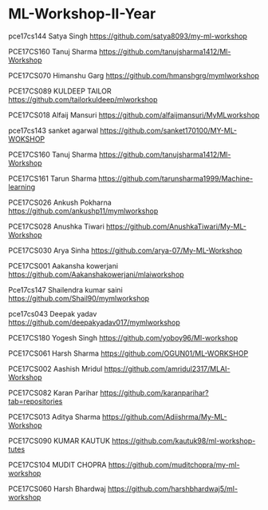 # ML-Workshop-II-Year

pce17cs144    Satya Singh     https://github.com/satya8093/my-ml-workshop

PCE17CS160    Tanuj Sharma    https://github.com/tanujsharma1412/Ml-Workshop  

PCE17CS070    Himanshu Garg   https://github.com/hmanshgrg/mymlworkshop

PCE17CS089    KULDEEP TAILOR     https://github.com/tailorkuldeep/mlworkshop

PCE17CS018    Alfaij Mansuri  https://github.com/alfaijmansuri/MyMLworkshop

pce17cs143    sanket agarwal   https://github.com/sanket170100/MY-ML-WOKSHOP

PCE17CS160    Tanuj Sharma    https://github.com/tanujsharma1412/Ml-Workshop

PCE17CS161    Tarun Sharma    https://github.com/tarunsharma1999/Machine-learning

PCE17CS026    Ankush Pokharna    https://github.com/ankushp11/mymlworkshop

PCE17CS028    Anushka Tiwari  https://github.com/AnushkaTiwari/My-ML-Workshop

PCE17CS030    Arya Sinha       https://github.com/arya-07/My-ML-Workshop

PCE17CS001     Aakansha kowerjani  https://github.com/Aakanshakowerjani/mlaiworkshop

Pce17cs147    Shailendra kumar saini https://github.com/Shail90/mymlworkshop

pce17cs043      Deepak yadav     https://github.com/deepakyadav017/mymlworkshop

PCE17CS180     Yogesh Singh        https://github.com/yoboy96/Ml-workshop

PCE17CS061    Harsh Sharma        https://github.com/OGUN01/ML-WORKSHOP

PCE17CS002     Aashish Mridul     https://github.com/amridul2317/MLAI-Workshop

PCE17CS082    Karan Parihar   https://github.com/karanparihar?tab=repositories

PCE17CS013    Aditya Sharma   https://github.com/Adiishrma/My-ML-Workshop

PCE17CS090    KUMAR KAUTUK      https://github.com/kautuk98/ml-workshop-tutes

PCE17CS104     MUDIT CHOPRA       https://github.com/muditchopra/my-ml-workshop

PCE17CS060    Harsh Bhardwaj        https://github.com/harshbhardwaj5/ml-workshop


